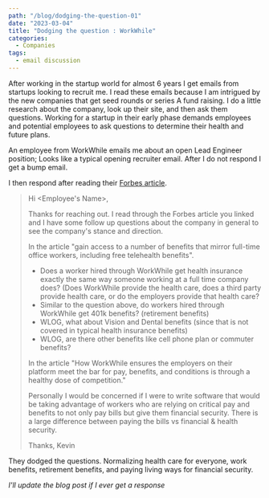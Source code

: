 ```yaml
---
path: "/blog/dodging-the-question-01"
date: "2023-03-04"
title: "Dodging the question : WorkWhile"
categories:
  - Companies
tags:
  - email discussion
---
```


After working in the startup world for almost 6 years I get emails from startups looking to recruit me. I read these emails because I am intrigued by the new companies that get seed rounds or series A fund raising. I do a little research about the company, look up their site, and then ask them questions. Working for a startup in their early phase demands employees and potential employees to ask questions to determine their health and future plans. 

An employee from WorkWhile emails me about an open Lead Engineer position; Looks like a typical opening recruiter email. After I do not respond I get a bump email. 

I then respond after reading their [Forbes article](https://www.forbes.com/sites/jessicalin/2021/12/15/this-startup-is-fighting-the-great-resignation-with-a-better-approach--to-hiring-hour-wage-workers/?sh=5d53bc393eb5).


> Hi <Employee's Name>,
> 
> Thanks for reaching out. I read through the Forbes article you linked and I have some follow up questions about the company in general to see the company's stance and  direction. 
> 
> In the article "gain access to a number of benefits that mirror full-time office workers, including free telehealth benefits".
> 
> - Does a worker hired through WorkWhile get health insurance exactly the same way someone working at a full time company does? (Does WorkWhile provide the health care,  does a third party provide health care, or do the employers provide that health care?
> - Similar to the question above, do workers hired through WorkWhile get 401k benefits? (retirement benefits) 
> - WLOG, what about Vision and Dental benefits (since that is not covered in typical health insurance benefits) 
> - WLOG, are there other benefits like cell phone plan or commuter benefits? 
> 
> In the article "How WorkWhile ensures the employers on their platform meet the bar for pay, benefits, and conditions is through a healthy dose of competition."
> 
> Personally I would be concerned if I were to write software that would be taking advantage of workers who are relying on critical pay and benefits to not only pay bills but give them financial security. There is a large difference between paying the bills vs financial & health security. 
> 
> Thanks,
> Kevin 

They dodged the questions. Normalizing health care for everyone, work benefits, retirement benefits, and paying living ways for financial security. 

*I'll update the blog post if I ever get a response*